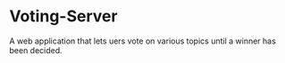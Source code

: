 # Voting-Server
A web application that lets uers vote on various topics until a winner has been decided.
